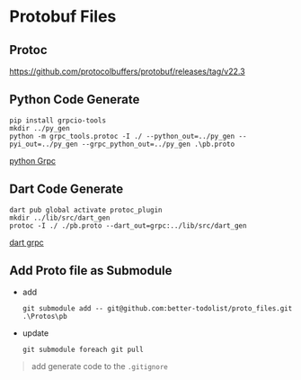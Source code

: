 # Protobuf Files

## Protoc

https://github.com/protocolbuffers/protobuf/releases/tag/v22.3

## Python Code Generate

```shell
pip install grpcio-tools
mkdir ../py_gen
python -m grpc_tools.protoc -I ./ --python_out=../py_gen --pyi_out=../py_gen --grpc_python_out=../py_gen .\pb.proto  
```

[python Grpc](https://grpc.io/docs/languages/python/)

## Dart Code Generate

```shell
dart pub global activate protoc_plugin
mkdir ../lib/src/dart_gen
protoc -I ./ ./pb.proto --dart_out=grpc:../lib/src/dart_gen
```

[dart grpc](https://grpc.io/docs/languages/dart/)

## Add Proto file as Submodule

- add

    ```shell
    git submodule add -- git@github.com:better-todolist/proto_files.git .\Protos\pb
    ```

- update

    ```shell
    git submodule foreach git pull
    ```


> add generate code to the `.gitignore`
